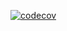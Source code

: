 [![codecov](https://codecov.io/gh/youngjuning/jsace/graph/badge.svg?token=V5od839KVR)](https://codecov.io/gh/youngjuning/jsace)
